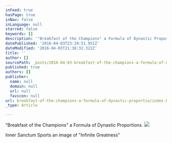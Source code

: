 ```yaml
---
inFeed: true
hasPage: true
inNav: false
inLanguage: null
starred: false
keywords: []
description: '"Breakfast of the Champions" a Formula of Dynastic Proportions.'
datePublished: '2016-04-03T23:29:51.951Z'
dateModified: '2016-04-03T21:38:32.322Z'
title: ''
author: []
sourcePath: _posts/2016-04-03-breakfast-of-the-champions-a-formula-of-dynastic-proportio.md
published: true
authors: []
publisher:
  name: null
  domain: null
  url: null
  favicon: null
url: breakfast-of-the-champions-a-formula-of-dynastic-proportio/index.html
_type: Article

---
```

"Breakfast of the Champions" a Formula of Dynastic Proportions.
![](https://the-grid-user-content.s3-us-west-2.amazonaws.com/290c19d6-abe7-47f2-9e5e-62b8eca6bea4.jpg)

Inner Sanctum Sports an image of "Infinite Greatness"